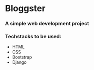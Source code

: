 # Bloggster
### A simple web development project
### Techstacks to be used: 
* HTML
* CSS
* Bootstrap
* Django 
